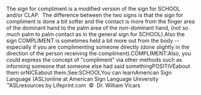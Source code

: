 The sign for compliment is a modified version of the sign for SCHOOL 
			and/or CLAP.  The difference between the two signs is that the 
			sign for compliment is done a bit softer and the contact is more 
			from the finger area of the dominant hand to the palm area of the 
			non-dominant hand, (not so much palm to palm contact as in the 
			general sign for SCHOOL).Also the sign COMPLIMENT is sometimes held a bit more out from the 
			body -- especially if you are complimenting someone directly (done 
			slightly in the direction of the person receiving the compliment).COMPLIMENT:Also, you could express the concept of "compliment" via other 
			methods such as informing someone that someone else had said 
			somethingPOSITIVEabout them orNICEabout them.See:SCHOOLYou can learnAmerican Sign Language (ASL)online at American Sign Language University ™ASLresources by Lifeprint.com  ©  Dr. William Vicars